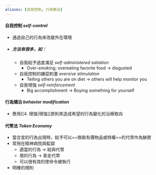 ```yaml
---
aliases: [自我控制, 行為矯治]
---
```


#### 自我控制 _self-control_
- 通過自己的行為來改變外在環境 
- ##### 方法有很多，如：
	- 自我給予過度滿足 _self-administered satiation_
		- Over-smoking; overeating favorite food -> disgusted
	- 自我控制的嫌惡刺激 _aversive stimulation_
		- Telling others you are on diet -> others will help monitor you
	- 自我增強 _self-reinforcement_
		- Big accomplishment -> Buying something for yourself
	

#### 行為矯治 _behavior modification_
- 應用[[4. 增強|增強]]原則來造成希望的行為變化的治療取向

#### 代幣法 _Token Economy_
- 當合宜的行為出現時，給予可以==換取有價物品或特權==的代幣作為酬賞
- 常用在精神病院與監獄
	- 適當的行為 -> 給與代幣
	- 壞的行為 -> 拿走代幣
	- 可以很有效的使命令被執行
- 明確的規則
